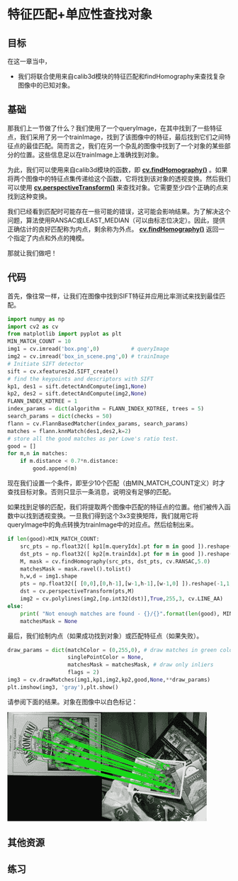 # 特征匹配+单应性查找对象

## 目标

在这一章当中，

- 我们将联合使用来自calib3d模块的特征匹配和findHomography来查找复杂图像中的已知对象。

## 基础

那我们上一节做了什么？我们使用了一个queryImage，在其中找到了一些特征点，我们采用了另一个trainImage，找到了该图像中的特征，最后找到它们之间特征点的最佳匹配。简而言之，我们在另一个杂乱的图像中找到了一个对象的某些部分的位置。这些信息足以在trainImage上准确找到对象。

为此，我们可以使用来自calib3d模块的函数，即 **[cv.findHomography()](https://docs.opencv.org/4.0.0/d9/d0c/group__calib3d.html#ga4abc2ece9fab9398f2e560d53c8c9780)** 。如果将两个图像中的特征点集传递给这个函数，它将找到该对象的透视变换。然后我们可以使用 **[cv.perspectiveTransform()](https://docs.opencv.org/4.0.0/d2/de8/group__core__array.html#gad327659ac03e5fd6894b90025e6900a7)** 来查找对象。它需要至少四个正确的点来找到这种变换。

我们已经看到匹配时可能存在一些可能的错误，这可能会影响结果。为了解决这个问题，算法使用RANSAC或LEAST_MEDIAN（可以由标志位决定）。因此，提供正确估计的良好匹配称为内点，剩余称为外点。 **[cv.findHomography()](https://docs.opencv.org/4.0.0/d9/d0c/group__calib3d.html#ga4abc2ece9fab9398f2e560d53c8c9780)** 返回一个指定了内点和外点的掩模。

那就让我们做吧！

## 代码

首先，像往常一样，让我们在图像中找到SIFT特征并应用比率测试来找到最佳匹配。

```python
import numpy as np
import cv2 as cv
from matplotlib import pyplot as plt
MIN_MATCH_COUNT = 10
img1 = cv.imread('box.png',0)          # queryImage
img2 = cv.imread('box_in_scene.png',0) # trainImage
# Initiate SIFT detector
sift = cv.xfeatures2d.SIFT_create()
# find the keypoints and descriptors with SIFT
kp1, des1 = sift.detectAndCompute(img1,None)
kp2, des2 = sift.detectAndCompute(img2,None)
FLANN_INDEX_KDTREE = 1
index_params = dict(algorithm = FLANN_INDEX_KDTREE, trees = 5)
search_params = dict(checks = 50)
flann = cv.FlannBasedMatcher(index_params, search_params)
matches = flann.knnMatch(des1,des2,k=2)
# store all the good matches as per Lowe's ratio test.
good = []
for m,n in matches:
    if m.distance < 0.7*n.distance:
        good.append(m)
```

现在我们设置一个条件，即至少10个匹配（由MIN_MATCH_COUNT定义）时才查找目标对象。否则只显示一条消息，说明没有足够的匹配。

如果找到足够的匹配，我们将提取两个图像中匹配的特征点的位置。他们被传入函数中以找到透视变换。一旦我们得到这个3x3变换矩阵，我们就用它将queryImage中的角点转换为trainImage中的对应点。然后绘制出来。

```python
if len(good)>MIN_MATCH_COUNT:
    src_pts = np.float32([ kp1[m.queryIdx].pt for m in good ]).reshape(-1,1,2)
    dst_pts = np.float32([ kp2[m.trainIdx].pt for m in good ]).reshape(-1,1,2)
    M, mask = cv.findHomography(src_pts, dst_pts, cv.RANSAC,5.0)
    matchesMask = mask.ravel().tolist()
    h,w,d = img1.shape
    pts = np.float32([ [0,0],[0,h-1],[w-1,h-1],[w-1,0] ]).reshape(-1,1,2)
    dst = cv.perspectiveTransform(pts,M)
    img2 = cv.polylines(img2,[np.int32(dst)],True,255,3, cv.LINE_AA)
else:
    print( "Not enough matches are found - {}/{}".format(len(good), MIN_MATCH_COUNT) )
    matchesMask = None
```

最后，我们绘制内点（如果成功找到对象）或匹配特征点（如果失败）。

```python
draw_params = dict(matchColor = (0,255,0), # draw matches in green color
                   singlePointColor = None,
                   matchesMask = matchesMask, # draw only inliers
                   flags = 2)
img3 = cv.drawMatches(img1,kp1,img2,kp2,good,None,**draw_params)
plt.imshow(img3, 'gray'),plt.show()
```

请参阅下面的结果。对象在图像中以白色标记：

![homography_findobj.jpg](img/094578051b11f51df013164864b2c065.jpg)

## 其他资源

## 练习

